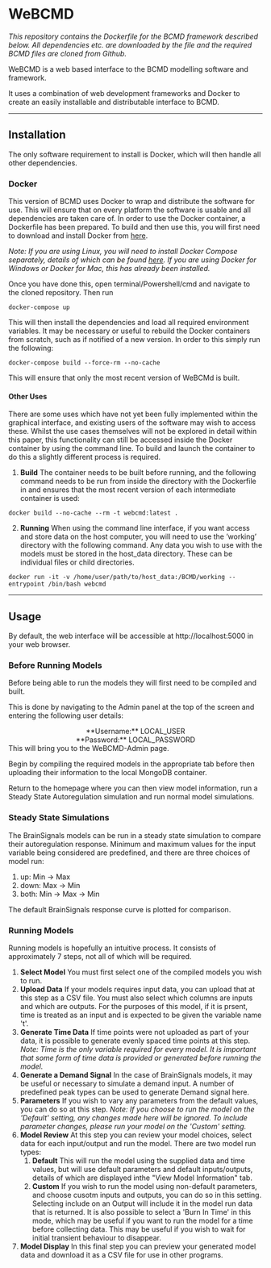 # WeBCMD

*This repository contains the Dockerfile for the BCMD framework described below. All dependencies etc. are downloaded by the file and the required BCMD files are cloned from Github.*

WeBCMD is a web based interface to the BCMD modelling software and framework.

It uses a combination of web development frameworks and Docker to create an easily installable and distributable interface to BCMD.
___
Installation
------------
The only software requirement to install is Docker, which will then handle all other dependencies.
### Docker ###
This version of BCMD uses Docker to wrap and distribute the software for use. This will ensure that on every platform the software is usable and all dependencies are taken care of. In order to use the Docker container, a Dockerfile has been prepared. To build and then use this, you will first need to download and install Docker from [here](https://docs.docker.com/engine/installation/).

*Note: If you are using Linux, you will need to install Docker Compose separately, details of which can be found [here](https://docs.docker.com/engine/installation/linux/ubuntu/). If you are using Docker for Windows or Docker for Mac, this has already been installed.*

Once you have done this, open terminal/Powershell/cmd and navigate to the cloned repository. Then run

```shell
docker-compose up
```
This will then install the dependencies and load all required environment variables.
It may be necessary or useful to rebuild the Docker containers from scratch, such as if notified of a new version. In order to this simply run the following:
```shell
docker-compose build --force-rm --no-cache
```
This will ensure that only the most recent version of WeBCMd is built.

#### Other Uses ####
There are some uses which have not yet been fully implemented within the graphical interface, and existing users of the software
may wish to access these. Whilst the use cases themselves will not be explored in detail within this paper, this functionality can still
be accessed inside the Docker container by using the command line.
To build and launch the container to do this a slightly different process is required.
1. **Build** The container needs to be built before running, and the following command needs to be run from inside the directory
with the Dockerfile in and ensures that the most recent version of each intermediate container is used:
```shell
docker build --no-cache --rm -t webcmd:latest .
```
2. **Running** When using the command line interface, if you want access and store data on the host computer, you will need to
use the ’working’ directory with the following command. Any data you wish to use with the models must be stored in the
host_data directory. These can be individual files or child directories.
```shell
docker run -it -v /home/user/path/to/host_data:/BCMD/working --entrypoint /bin/bash webcmd
```
___
Usage
------

By default, the web interface will be accessible at http://localhost:5000 in your web browser.

### Before Running Models ###
Before being able to run the models they will first need to be compiled and built.

This is done by navigating to the Admin panel at the top of the screen and entering the following user details:
<div style="text-align:center">**Username:** LOCAL_USER<br>**Password:** LOCAL_PASSWORD</div>
This will bring you to the WeBCMD-Admin page.

Begin by compiling the required models in the appropriate tab before then uploading their information to the local MongoDB container.

Return to the homepage where you can then view model information, run a Steady State Autoregulation simulation and run normal model simulations.

### Steady State Simulations ###
The BrainSignals models can be run in a steady state simulation to compare their autoregulation response. Minimum and maximum values for the input variable being considered are predefined, and there are three choices of model run:
1. up: Min -> Max
2. down: Max -> Min
3. both: Min -> Max -> Min

The default BrainSignals response curve is plotted for comparison.

### Running Models ###
Running models is hopefully an intuitive process. It consists of approximately 7 steps, not all of which will be required.

1. **Select Model** You must first select one of the compiled models you wish to run.
2. **Upload Data** If your models requires input data, you can upload that at this step as a CSV file. You must also select which columns are inputs and which are outputs. For the purposes of this model, if it is prsent, time is treated as an input and is expected to be given the variable name 't'.
3. **Generate Time Data** If time points were not uploaded as part of your data, it is possible to generate evenly spaced time points at this step. *Note: Time is the only variable required for every model. It is important that some form of time data is provided or generated before running the model.*
4. **Generate a Demand Signal** In the case of BrainSignals models, it may be useful or necessary to simulate a demand input. A number of predefined peak types can be used to generate Demand signal here.
5. **Parameters** If you wish to vary any parameters from the default values, you can do so at this step. *Note: If you choose to run the model on the 'Default' setting, any changes made here will be ignored. To include parameter changes, please run your model on the 'Custom' setting.*
6. **Model Review** At this step you can review your model choices, select data for each input/output and run the model. There are two model run types:
    1. **Default** This will run the model using the supplied data and time values, but will use default parameters and default inputs/outputs, details of which are displayed inthe "View Model Information" tab.
    2. **Custom** If you wish to run the model using non-default parameters, and choose cusotm inputs and outputs, you can do so in this setting. Selecting include on an Output will include it in the model run data that is returned. It is also possible to select a 'Burn In Time' in this mode, which may be useful if you want to run the model for a time before collecting data. This may be useful if you wish to wait for initial transient behaviour to disappear.
7. **Model Display** In this final step you can preview your generated model data and download it as a CSV file for use in other programs.
